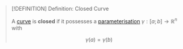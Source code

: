 >[!DEFINITION] Definition: Closed Curve
>
>A [curve](Curve.md) is **closed** if it possesses a [parameterisation](Curve.md) $\gamma: [a;b] \to \mathbb{R}^n$ with
>
>$$\gamma(a) = \gamma (b)$$
>
